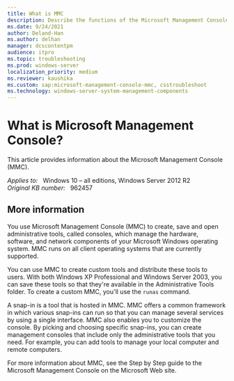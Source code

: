 ```yaml
---
title: What is MMC
description: Describe the functions of the Microsoft Management Console.
ms.date: 9/24/2021
author: Deland-Han
ms.author: delhan
manager: dcscontentpm
audience: itpro
ms.topic: troubleshooting
ms.prod: windows-server
localization_priority: medium
ms.reviewer: kaushika
ms.custom: sap:microsoft-management-console-mmc, csstroubleshoot
ms.technology: windows-server-system-management-components
---
```

# What is Microsoft Management Console?

This article provides information about the Microsoft Management Console (MMC).

_Applies to:_ &nbsp; Windows 10 – all editions, Windows Server 2012 R2  
_Original KB number:_ &nbsp; 962457

## More information

You use Microsoft Management Console (MMC) to create, save and open administrative tools, called consoles, which manage the hardware, software, and network components of your Microsoft Windows operating system. MMC runs on all client operating systems that are currently supported.

You can use MMC to create custom tools and distribute these tools to users. With both Windows XP Professional and Windows Server 2003, you can save these tools so that they're available in the Administrative Tools folder. To create a custom MMC, you'll use the `runas` command.

A snap-in is a tool that is hosted in MMC. MMC offers a common framework in which various snap-ins can run so that you can manage several services by using a single interface. MMC also enables you to customize the console. By picking and choosing specific snap-ins, you can create management consoles that include only the administrative tools that you need. For example, you can add tools to manage your local computer and remote computers.

For more information about MMC, see the Step by Step guide to the Microsoft Management Console on the Microsoft Web site.

